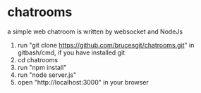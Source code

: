 # chatrooms
a simple web chatroom is written by websocket and NodeJs

1. run "git clone https://github.com/brucesgit/chatrooms.git" in gitbash/cmd, if you have installed git
2. cd chatrooms
3. run "npm install"
4. run "node server.js"
5. open "http://localhost:3000" in your browser
